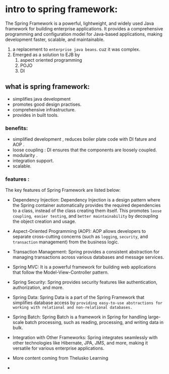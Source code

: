 # intro to spring framework:

The Spring Framework is a powerful, lightweight, and widely used Java framework for building enterprise applications. It provides a comprehensive programming and configuration model for Java-based applications, making development faster, scalable, and maintainable.

1. a replacement to `enterprise java beans`. cuz it was complex.
2. Emerged as a solution to EJB by
   1. aspect oriented programming
   2. POJO
   3. DI

## what is spring framework:

- simplifies java development
- promotes good design practises.
- comprehensive infrastructure.
- provides in built tools.

### benefits:

- simplified development , reduces boiler plate code with DI fature and AOP .
- loose coupling : DI ensures that the components are loosely coupled.
- modularity .
- integration support.
- scalable.

### features :

The key features of Spring Framework are listed below:

- Dependency Injection: Dependency Injection is a design pattern where the Spring container automatically provides the required dependencies to a class, instead of the class creating them itself. This promotes `loose coupling`,` easier testing`, and `better maintainability` by decoupling the object creation and usage.
- Aspect-Oriented Programming (AOP): AOP allows developers to separate cross-cutting concerns (such as `logging`, `security`, and `transaction` management) from the business logic.
- Transaction Management: Spring provides a consistent abstraction for managing transactions across various databases and message services.
- Spring MVC: It is a powerful framework for building web applications that follow the Model-View-Controller pattern.
- Spring Security: Spring provides security features like authentication, authorization, and more.
- Spring Data: Spring Data is a part of the Spring Framework that simplifies database access by `providing easy-to-use abstractions for working with relational and non-relational databases.`
- Spring Batch: Spring Batch is a framework in Spring for handling large-scale batch processing, such as reading, processing, and writing data in bulk.
- Integration with Other Frameworks: Spring integrates seamlessly with other technologies like Hibernate, JPA, JMS, and more, making it versatile for various enterprise applications.

- More content coming from Thelusko Learning
- 
